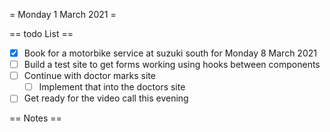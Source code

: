 = Monday 1 March 2021 =

== todo List ==
- [X] Book for a motorbike service at suzuki south for Monday 8 March 2021
- [ ] Build a test site to get forms working using hooks between components
- [ ] Continue with doctor marks site
	- [ ] Implement that into the doctors site
- [ ] Get ready for the video call this evening

== Notes ==

